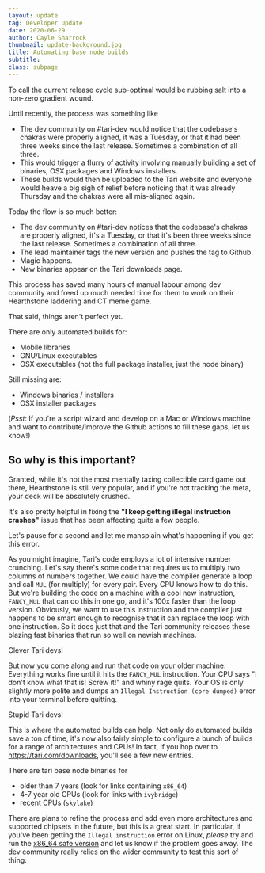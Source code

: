 ```yaml
---
layout: update
tag: Developer Update
date: 2020-06-29
author: Cayle Sharrock
thumbnail: update-background.jpg
title: Automating base node builds
subtitle:
class: subpage
---
```


To call the current release cycle sub-optimal would be rubbing salt into a non-zero gradient wound.

Until recently, the process was something like

* The dev community on #tari-dev would notice that the codebase's chakras were properly aligned, it was a Tuesday, or
  that it had been three weeks since the last release. Sometimes a combination of all three.
* This would trigger a flurry of activity involving manually building a set of binaries, OSX packages and Windows
  installers.
* These builds would then be uploaded to the Tari website and everyone would heave a big sigh of relief before noticing
  that it was already Thursday and the chakras were all mis-aligned again.

Today the flow is so much better:

* The dev community on #tari-dev notices that the codebase's chakras are properly aligned, it's a Tuesday, or that it's
  been three weeks since the last release. Sometimes a combination of all three.
* The lead maintainer tags the new version and pushes the tag to Github.
* Magic happens.
* New binaries appear on the Tari downloads page.

This process has saved many hours of manual labour among dev community and freed up much needed time for them to work on
their Hearthstone laddering and CT meme game.

That said, things aren't perfect yet.

There are only automated builds for:
* Mobile libraries
* GNU/Linux executables
* OSX executables (not the full package installer, just the node binary)

Still missing are:
* Windows binaries / installers
* OSX installer packages

(_Psst_: If you're a script wizard and develop on a Mac or Windows machine and want to contribute/improve the Github
actions to fill these gaps, let us know!)

## So why is this important?

Granted, while it's not the most mentally taxing collectible card game out there, Hearthstone is still very popular, and
if you're not tracking the meta, your deck will be absolutely crushed.

It's also pretty helpful in fixing the **"I keep getting illegal instruction crashes"** issue that has been affecting
quite a few people.

Let's pause for a second and let me mansplain what's happening if you get this error.

As you might imagine, Tari's code employs a lot of intensive number crunching. Let's say there's some code that requires
us to multiply two columns of numbers together. We could have the compiler generate a loop and call `MUL` (for multiply)
for every pair. Every CPU knows how to do this. But we're building the code on a machine with a cool new instruction,
`FANCY_MUL` that can do this in one go, and it's 100x faster than the loop version. Obviously, we want to use this instruction and
the compiler just happens to be smart enough to recognise that it can replace the loop with one instruction. So it does just that
and the Tari community releases these blazing fast binaries that run so well on newish machines.

Clever Tari devs!

But now you come along and run that code on your older machine. Everything works fine until it hits the `FANCY_MUL`
instruction. Your CPU says "I don't know what that is! Screw it!" and whiny rage quits. Your OS is only slightly more polite and
dumps an `Illegal Instruction (core dumped)` error into your terminal before quitting.

Stupid Tari devs!

This is where the automated builds can help. Not only do automated builds save a ton of time, it's now also fairly simple to configure a bunch of builds
for a range of architectures and CPUs! In fact, if you hop over to <https://tari.com/downloads>, you'll see a few new entries.

There are tari base node binaries for

* older than 7 years (look for links containing `x86_64`)
* 4-7 year old CPUs (look for links with `ivybridge`)
* recent CPUs (`skylake`)

There are plans to refine the process and add even more architectures and supported chipsets in the future, but this is a great start. In particular, if
you've been getting the `Illegal instruction` error on Linux, _please_ try and run the [x86_64 safe version](https://tari-binaries.s3.amazonaws.com/linux/tari_base_node-ubuntu-x86-64-safe-0.4.2.bz2)
and let us know if the problem goes away. The dev community really relies on the wider community to test this sort of thing.

